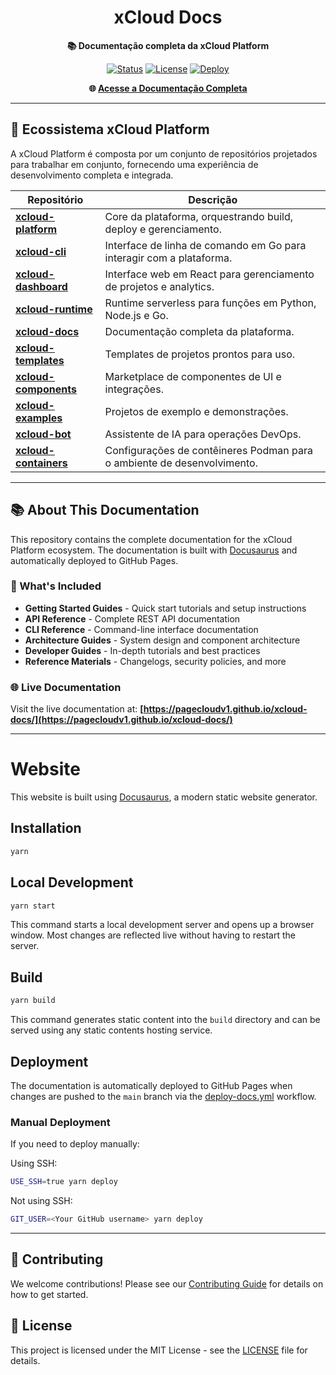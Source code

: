 <div align="center">

# xCloud Docs

**📚 Documentação completa da xCloud Platform**

[![Status](https://img.shields.io/badge/Status-Active-success)](https://github.com/PageCloudv1/xcloud-docs)
[![License](https://img.shields.io/badge/License-MIT-blue)](LICENSE)
[![Deploy](https://github.com/PageCloudv1/xcloud-docs/actions/workflows/deploy-docs.yml/badge.svg)](https://github.com/PageCloudv1/xcloud-docs/actions/workflows/deploy-docs.yml)

**🌐 [Acesse a Documentação Completa](https://pagecloudv1.github.io/xcloud-docs/)**

</div>

---

## 🎯 Ecossistema xCloud Platform

A xCloud Platform é composta por um conjunto de repositórios projetados para trabalhar em conjunto, fornecendo uma experiência de desenvolvimento completa e integrada.

| Repositório | Descrição |
|---|---|
| **[xcloud-platform](https://github.com/PageCloudv1/xcloud-platform)** | Core da plataforma, orquestrando build, deploy e gerenciamento. |
| **[xcloud-cli](https://github.com/PageCloudv1/xcloud-cli)** | Interface de linha de comando em Go para interagir com a plataforma. |
| **[xcloud-dashboard](https://github.com/PageCloudv1/xcloud-dashboard)** | Interface web em React para gerenciamento de projetos e analytics. |
| **[xcloud-runtime](https://github.com/PageCloudv1/xcloud-runtime)** | Runtime serverless para funções em Python, Node.js e Go. |
| **[xcloud-docs](https://github.com/PageCloudv1/xcloud-docs)** | Documentação completa da plataforma. |
| **[xcloud-templates](https://github.com/PageCloudv1/xcloud-templates)** | Templates de projetos prontos para uso. |
| **[xcloud-components](https://github.com/PageCloudv1/xcloud-components)** | Marketplace de componentes de UI e integrações. |
| **[xcloud-examples](https://github.com/PageCloudv1/xcloud-examples)** | Projetos de exemplo e demonstrações. |
| **[xcloud-bot](https://github.com/PageCloudv1/xcloud-bot)** | Assistente de IA para operações DevOps. |
| **[xcloud-containers](https://github.com/PageCloudv1/xcloud-containers)** | Configurações de contêineres Podman para o ambiente de desenvolvimento. |

---

## 📚 About This Documentation

This repository contains the complete documentation for the xCloud Platform ecosystem. The documentation is built with [Docusaurus](https://docusaurus.io/) and automatically deployed to GitHub Pages.

### 🎯 What's Included

- **Getting Started Guides** - Quick start tutorials and setup instructions
- **API Reference** - Complete REST API documentation
- **CLI Reference** - Command-line interface documentation
- **Architecture Guides** - System design and component architecture
- **Developer Guides** - In-depth tutorials and best practices
- **Reference Materials** - Changelogs, security policies, and more

### 🌐 Live Documentation

Visit the live documentation at: **[https://pagecloudv1.github.io/xcloud-docs/](https://pagecloudv1.github.io/xcloud-docs/)**

---

# Website

This website is built using [Docusaurus](https://docusaurus.io/), a modern static website generator.

## Installation

```bash
yarn
```

## Local Development

```bash
yarn start
```

This command starts a local development server and opens up a browser window. Most changes are reflected live without having to restart the server.

## Build

```bash
yarn build
```

This command generates static content into the `build` directory and can be served using any static contents hosting service.

## Deployment

The documentation is automatically deployed to GitHub Pages when changes are pushed to the `main` branch via the [deploy-docs.yml](.github/workflows/deploy-docs.yml) workflow.

### Manual Deployment

If you need to deploy manually:

Using SSH:

```bash
USE_SSH=true yarn deploy
```

Not using SSH:

```bash
GIT_USER=<Your GitHub username> yarn deploy
```

---

## 📝 Contributing

We welcome contributions! Please see our [Contributing Guide](docs/setup/development/como-contribuir.md) for details on how to get started.

## 📄 License

This project is licensed under the MIT License - see the [LICENSE](LICENSE) file for details.
